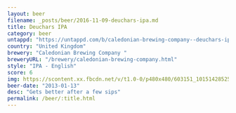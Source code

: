 ```yaml
---
layout: beer
filename: _posts/beer/2016-11-09-deuchars-ipa.md
title: Deuchars IPA
category: beer
untappd: "https://untappd.com/b/caledonian-brewing-company--deuchars-ipa/14649"
country: "United Kingdom"
brewery: "Caledonian Brewing Company "
breweryURL: "/brewery/caledonian-brewing-company.html"
style: "IPA - English"
score: 6
img: https://scontent.xx.fbcdn.net/v/t1.0-0/p480x480/603151_10151428525283745_670825446_n.jpg?_nc_cat=104&_nc_ht=scontent.xx&oh=ad882f1b02e3d8fe70e59bb0b4865b12&oe=5C7CF0B0
beer-date: "2013-01-13"
desc: "Gets better after a few sips"
permalink: /beer/:title.html
---
```

